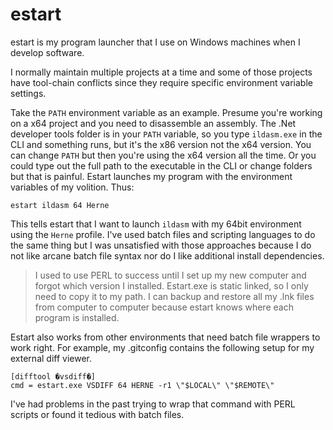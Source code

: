 # estart

estart is my program launcher that I use on Windows machines when I develop
software.

I normally maintain multiple projects at a time and some of those projects have
tool-chain conflicts since they require specific environment variable settings.

Take the `PATH` environment variable as an example. Presume you're working on a
x64 project and you need to disassemble an assembly. The .Net developer tools
folder is in your `PATH` variable, so you type `ildasm.exe` in the CLI and
something runs, but it's the x86 version not the x64 version. You can change
`PATH` but then you're using the x64 version all the time. Or you could type
out the full path to the executable in the CLI or change folders but that is
painful. Estart launches my program with the environment variables of my
volition. Thus:

    estart ildasm 64 Herne

This tells estart that I want to launch `ildasm` with my 64bit environment using
the `Herne` profile. I've used batch files and scripting languages to do the
same thing but I was unsatisfied with those approaches because I do not like
arcane batch file syntax nor do I like additional install dependencies.

> I used to use PERL to success until I set up my new computer and forgot which
> version I installed. Estart.exe is static linked, so I only need to copy it to
> my path. I can backup and restore all my .lnk files from computer to computer
> because estart knows where each program is installed.

Estart also works from other environments that need batch file wrappers to work
right. For example, my .gitconfig contains the following setup for my external
diff viewer.

    [difftool �vsdiff�]
    cmd = estart.exe VSDIFF 64 HERNE -r1 \"$LOCAL\" \"$REMOTE\"

I've had problems in the past trying to wrap that command with PERL scripts or
found it tedious with batch files.
